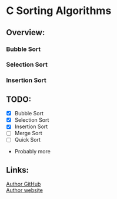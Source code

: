# C Sorting Algorithms

## Overview:
### Bubble Sort
### Selection Sort
### Insertion Sort

## TODO:
- [x] Bubble Sort
- [x] Selection Sort
- [x] Insertion Sort
- [ ] Merge Sort
- [ ] Quick Sort
- Probably more

## Links:
[Author GitHub](https://github.com/Martan03)  
[Author website](https://martan03.github.io/Portfolio/)